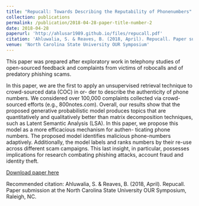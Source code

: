 ```yaml
---
title: "Repucall: Towards Describing the Reputability of Phonenumbers"
collection: publications
permalink: /publication/2018-04-28-paper-title-number-2
date: 2018-04-28
paperurl: 'http://ahlusar1989.github.io/files/repucall.pdf'
citation: 'Ahluwalia, S. & Reaves, B. (2018, April). Repucall. Paper submission at the North Carolina State University OUR Symposium, Raleigh, NC.'
venue: 'North Carolina State University OUR Symposium'
---
```

This paper was prepared after exploratory work in telephony studies of open-sourced feedback and complaints from victims of robocalls and of predatory phishing scams.

In this paper, we are the first to apply an unsupervised retrieval technique to crowd-sourced data (COC) in or- der to describe the authenticity of phone numbers. We considered over 100,000 complaints collected via crowd- sourced efforts (e.g., 800notes.com). Overall, our results show that the proposed generative probabilistic model produces topics that are quantitatively and qualitatively better than matrix decomposition techniques, such as Latent Semantic Analysis (LSA). In this paper, we propose this model as a more efficacious mechanism for authen- ticating phone numbers. The proposed model identifies malicious phone-numbers adaptively. Additionally, the model labels and ranks numbers by their re-use across different scam campaigns. This last insight, in particular, possesses implications for research combating phishing attacks, account fraud and identity theft.

[Download paper here](http://ahlusar1989.github.io/files/repucall.pdf)

Recommended citation: Ahluwalia, S. & Reaves, B. (2018, April). Repucall. Paper submission at the North Carolina State University OUR Symposium, Raleigh, NC.
